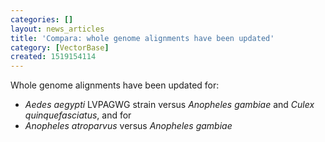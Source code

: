 ```yaml
---
categories: []
layout: news_articles
title: 'Compara: whole genome alignments have been updated'
category: [VectorBase]
created: 1519154114
---
```

Whole genome alignments have been updated for: 

<ul> 
<li><i>Aedes aegypti</i> LVPAGWG strain versus <i>Anopheles gambiae</i> and <i>Culex quinquefasciatus</i>, and for </li> 
<li><i>Anopheles atroparvus</i> versus <i>Anopheles gambiae</i></li> </ul>

